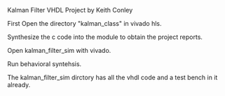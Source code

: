 Kalman Filter VHDL Project by Keith Conley

First Open the directory "kalman_class" in vivado hls. 

Synthesize the c code into the module to obtain the project reports.

Open kalman_filter_sim with vivado.

Run behavioral syntehsis.

The kalman_filter_sim dirctory has all the vhdl code and a test bench in it already.
